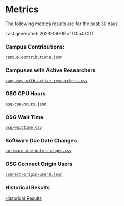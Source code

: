 Metrics
=======

The following metrics results are for the past 30 days.

Last generated: 2023-06-09 at 01:54 CDT

### Campus Contributions:

[`campus-contributions.json`](campus-contributions.json)

### Campuses with Active Researchers

[`campuses-with-active-researchers.csv`](campuses-with-active-researchers.csv)

### OSG CPU Hours

[`osg-cpu-hours.json`](osg-cpu-hours.json)

### OSG Wait Time

[`osg-waittime.csv`](osg-waittime.csv)

### Software Due Date Changes

[`software-due-date-changes.csv`](software-due-date-changes.csv)

### OSG Connect Origin Users

[`connect-origin-users.json`](connect-origin-users.json)

### Historical Results

[Historical Results](historical-results)

